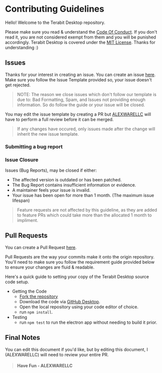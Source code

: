 # Contributing Guidelines

Hello! Welcome to the Terabit Desktop repository.

Please make sure you read & understand the [Code Of Conduct](https://github.com/Terabit-Desktop/tb_app/blob/master/CODE_OF_CONDUCT.md). If you don't read it, you are not considered exempt from them and you will be punished accordingly.
Terabit Desktop is covered under the [MIT License](https://github.com/Terabit-Desktop/tb_app/blob/master/LICENSE). Thanks for understanding :)

## Issues
Thanks for your interest in creating an issue. You can create an issue [here](https://github.com/Terabit-Desktop/tb_app/issues/new). Make sure you follow the Issue Template provided so, your issue doesn't get rejected.
> NOTE: The reason we close issues which don't follow our template is due to: Bad Formatting, Spam, and Issues not providing enough information. So do follow the guide or your issue will be closed.

You may edit the issue template by creating a PR but [ALEXWARELLC](https://github.com/ALEXWARELLC) will have to perform a full review before it can be merged.
> If any changes have occured, only issues made after the change will inherit the new issue template.

### Submitting a bug report

### Issue Closure
Issues (Bug Reports), may be closed if either:
- The affected version is outdated or has been patched.
- The Bug Report contains insufficient information or evidence.
- A maintainer feels your issue is invalid.
- Your issue has been open for more than 1 month. (The maximum issue lifespan)
> Feature requests are not affected by this guideline, as they are added to feature PRs which could take more than the allocated 1 month to impliment.

## Pull Requests
You can create a Pull Request [here](https://github.com/Terabit-Desktop/tb_app/pulls).

Pull Requests are the way your commits make it onto the origin repository. You'll need to make sure you follow the requirement guide provided below to ensure your changes are fluid & readable.

Here's a quick guide to setting your copy of the Terabit Desktop source code setup.

- Getting the Code
  - [Fork the repository](https://github.com/Terabit-Desktop/tb_app/fork)
  - Download the code via [GitHub Desktop](https://desktop.github.com/).
  - Open the local repository using your code editor of choice.
  - run `npm install`.
- Testing
  - run `npm test` to run the electron app without needing to build it prior.

## Final Notes
You can edit this document if you'd like, but by editing this document, I (ALEXWARELLC) will need to review your entire PR.
>  #### Have Fun - ALEXWARELLC